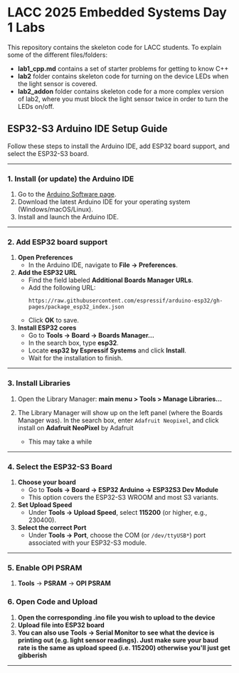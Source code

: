 # LACC 2025 Embedded Systems Day 1 Labs

This repository contains the skeleton code for LACC students.  To explain some of the different files/folders:
- **lab1_cpp.md** contains a set of starter problems for getting to know C++
- **lab2** folder contains skeleton code for turning on the device LEDs when the light sensor is covered.
- **lab2_addon** folder contains skeleton code for a more complex version of lab2, where you must block the light sensor twice in order to turn the LEDs on/off.


## ESP32-S3 Arduino IDE Setup Guide

Follow these steps to install the Arduino IDE, add ESP32 board support, and select the ESP32-S3 board.

---

### 1. Install (or update) the Arduino IDE

1. Go to the [Arduino Software page](https://arduino.cc/en/software).  
2. Download the latest Arduino IDE for your operating system (Windows/macOS/Linux).  
3. Install and launch the Arduino IDE.

---

### 2. Add ESP32 board support

1. **Open Preferences**  
   - In the Arduino IDE, navigate to **File → Preferences**.  
2. **Add the ESP32 URL**  
   - Find the field labeled **Additional Boards Manager URLs**.  
   - Add the following URL:  
     ```text
     https://raw.githubusercontent.com/espressif/arduino-esp32/gh-pages/package_esp32_index.json
     ```
   - Click **OK** to save.
3. **Install ESP32 cores**  
   - Go to **Tools → Board → Boards Manager…**  
   - In the search box, type **esp32**.  
   - Locate **esp32 by Espressif Systems** and click **Install**.  
   - Wait for the installation to finish.

---

### 3.  Install Libraries

1. Open the Library Manager: **main menu > Tools > Manage Libraries...**  

2. The Library Manager will show up on the left panel (where the Boards Manager was).
   In the search box, enter `Adafruit Neopixel`, and click install on **Adafruit NeoPixel** by Adafruit  
   - This may take a while
  
---

### 4. Select the ESP32-S3 Board

1. **Choose your board**  
   - Go to **Tools → Board → ESP32 Arduino → ESP32S3 Dev Module**  
   - This option covers the ESP32-S3 WROOM and most S3 variants.
2. **Set Upload Speed**  
   - Under **Tools → Upload Speed**, select **115200** (or higher, e.g., 230400).
3. **Select the correct Port**  
   - Under **Tools → Port**, choose the COM (or `/dev/ttyUSB*`) port associated with your ESP32-S3 module.

---

### 5. Enable OPI PSRAM

1. **Tools** -> **PSRAM** -> **OPI PSRAM**

### 6. Open Code and Upload

1. **Open the corresponding .ino file you wish to upload to the device** 
2. **Upload file into ESP32 board**
3. **You can also use Tools -> Serial Monitor to see what the device is printing out (e.g. light sensor readings).  Just make sure your baud rate is the same as upload speed (i.e. 115200) otherwise you'll just get gibberish**

---
